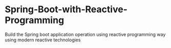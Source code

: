 # Spring-Boot-with-Reactive-Programming
Build the Spring boot application operation using reactive programming way using modern reactive technologies

